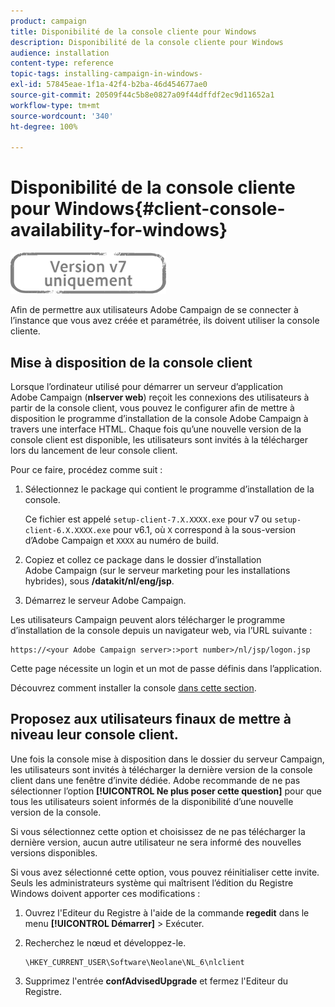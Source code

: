 ```yaml
---
product: campaign
title: Disponibilité de la console cliente pour Windows
description: Disponibilité de la console cliente pour Windows
audience: installation
content-type: reference
topic-tags: installing-campaign-in-windows-
exl-id: 57845eae-1f1a-42f4-b2ba-46d454677ae0
source-git-commit: 20509f44c5b8e0827a09f44dffdf2ec9d11652a1
workflow-type: tm+mt
source-wordcount: '340'
ht-degree: 100%

---
```


# Disponibilité de la console cliente pour Windows{#client-console-availability-for-windows}

![](../../assets/v7-only.svg)

Afin de permettre aux utilisateurs Adobe Campaign de se connecter à l’instance que vous avez créée et paramétrée, ils doivent utiliser la console cliente.

## Mise à disposition de la console client

Lorsque l’ordinateur utilisé pour démarrer un serveur d’application Adobe Campaign (**nlserver web**) reçoit les connexions des utilisateurs à partir de la console client, vous pouvez le configurer afin de mettre à disposition le programme d’installation de la console Adobe Campaign à travers une interface HTML. Chaque fois qu’une nouvelle version de la console client est disponible, les utilisateurs sont invités à la télécharger lors du lancement de leur console client.

Pour ce faire, procédez comme suit :

1. Sélectionnez le package qui contient le programme d’installation de la console.

   Ce fichier est appelé `setup-client-7.X.XXXX.exe` pour v7 ou `setup-client-6.X.XXXX.exe` pour v6.1, où `X` correspond à la sous-version d’Adobe Campaign et `XXXX` au numéro de build.

1. Copiez et collez ce package dans le dossier d’installation Adobe Campaign (sur le serveur marketing pour les installations hybrides), sous **/datakit/nl/eng/jsp**.
1. Démarrez le serveur Adobe Campaign.

Les utilisateurs Campaign peuvent alors télécharger le programme d’installation de la console depuis un navigateur web, via l’URL suivante :

```
https://<your Adobe Campaign server>:>port number>/nl/jsp/logon.jsp
```

Cette page nécessite un login et un mot de passe définis dans l’application.

Découvrez comment installer la console [dans cette section](../../installation/using/installing-the-client-console.md).

## Proposez aux utilisateurs finaux de mettre à niveau leur console client.

Une fois la console mise à disposition dans le dossier du serveur Campaign, les utilisateurs sont invités à télécharger la dernière version de la console client dans une fenêtre d’invite dédiée. Adobe recommande de ne pas sélectionner l’option **[!UICONTROL Ne plus poser cette question]** pour que tous les utilisateurs soient informés de la disponibilité d’une nouvelle version de la console.

Si vous sélectionnez cette option et choisissez de ne pas télécharger la dernière version, aucun autre utilisateur ne sera informé des nouvelles versions disponibles.

Si vous avez sélectionné cette option, vous pouvez réinitialiser cette invite. Seuls les administrateurs système qui maîtrisent l’édition du Registre Windows doivent apporter ces modifications :

1. Ouvrez l&#39;Editeur du Registre à l&#39;aide de la commande **regedit** dans le menu **[!UICONTROL Démarrer]** > Exécuter.
1. Recherchez le nœud et développez-le.

   ```
   \HKEY_CURRENT_USER\Software\Neolane\NL_6\nlclient
   ```

1. Supprimez l&#39;entrée **confAdvisedUpgrade** et fermez l&#39;Editeur du Registre.

